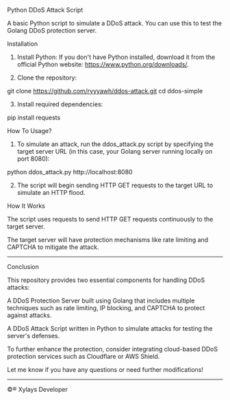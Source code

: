 Python DDoS Attack Script

A basic Python script to simulate a DDoS attack. You can use this to test the Golang DDoS protection server.

Installation

1. Install Python:
If you don't have Python installed, download it from the official Python website: https://www.python.org/downloads/.


2. Clone the repository:

git clone https://github.com/ryyyawh/ddos-attack.git
cd ddos-simple


3. Install required dependencies:

pip install requests


How To Usage?

1. To simulate an attack, run the ddos_attack.py script by specifying the target server URL (in this case, your Golang server running locally on port 8080):

python ddos_attack.py http://localhost:8080


2. The script will begin sending HTTP GET requests to the target URL to simulate an HTTP flood.



How It Works

The script uses requests to send HTTP GET requests continuously to the target server.

The target server will have protection mechanisms like rate limiting and CAPTCHA to mitigate the attack.



---

Conclusion

This repository provides two essential components for handling DDoS attacks:

A DDoS Protection Server built using Golang that includes multiple techniques such as rate limiting, IP blocking, and CAPTCHA to protect against attacks.

A DDoS Attack Script written in Python to simulate attacks for testing the server's defenses.


To further enhance the protection, consider integrating cloud-based DDoS protection services such as Cloudflare or AWS Shield.

Let me know if you have any questions or need further modifications!


---

©® Xylays Developer
